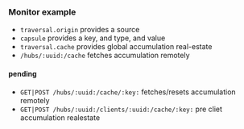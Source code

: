 ### Monitor example

* `traversal.origin` provides a source
* `capsule` provides a key, and type, and value
* `traversal.cache` provides global accumulation real-estate
* `/hubs/:uuid:/cache` fetches accumulation remotely


#### pending

* `GET|POST /hubs/:uuid:/cache/:key:` fetches/resets accumulation remotely
* `GET|POST /hubs/:uuid:/clients/:uuid:/cache/:key:` pre cliet accumulation realestate 

